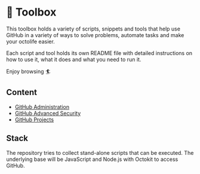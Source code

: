 # 🧰 Toolbox

This toolbox holds a variety of scripts, snippets and tools that help use GitHub in a variety of ways to solve problems, automate tasks and make your octolife easier.

Each script and tool holds its own README file with detailed instructions on how to use it, what it does and what you need to run it.

Enjoy browsing 🏄

## Content

- [GitHub Administration](https://github.com/aatmmr/toolbox/tree/main/administration)
- [GitHub Advanced Security](https://github.com/aatmmr/toolbox/tree/main/ghas)
- [GitHub Projects](https://github.com/aatmmr/toolbox/tree/main/gh-projects)

## Stack

The repository tries to collect stand-alone scripts that can be executed. The underlying base will be JavaScript and Node.js with Octokit to access GitHub.